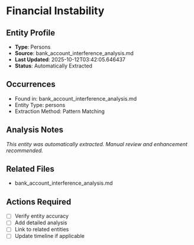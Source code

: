 # Financial Instability

## Entity Profile
- **Type**: Persons
- **Source**: bank_account_interference_analysis.md
- **Last Updated**: 2025-10-12T03:42:05.646437
- **Status**: Automatically Extracted

## Occurrences
- Found in: bank_account_interference_analysis.md
- Entity Type: persons
- Extraction Method: Pattern Matching

## Analysis Notes
*This entity was automatically extracted. Manual review and enhancement recommended.*

## Related Files
- bank_account_interference_analysis.md

## Actions Required
- [ ] Verify entity accuracy
- [ ] Add detailed analysis
- [ ] Link to related entities
- [ ] Update timeline if applicable
